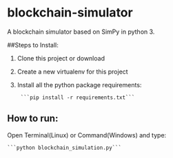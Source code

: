# blockchain-simulator
A blockchain simulator based on SimPy in python 3. 

##Steps to Install:

1. Clone this project or download

2. Create a new virtualenv for this project

3. Install all the python package requirements:

        ```pip install -r requirements.txt```

## How to run:

Open Terminal(Linux) or Command(Windows) and type:
    
    ```python blockchain_simulation.py```

